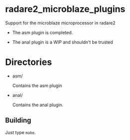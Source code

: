 radare2_microblaze_plugins
==========================

Support for the microblaze microprocessor in radare2

* The asm plugin is completed.

* The anal plugin is a WIP and shouldn't be trusted

Directories
===========

* asm/

	Contains the asm plugin

* anal/

	Contains the anal plugin.

Building
--------

Just type `make`.

